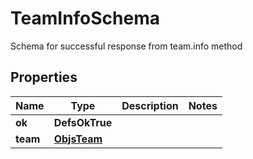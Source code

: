 

# TeamInfoSchema

Schema for successful response from team.info method

## Properties

| Name | Type | Description | Notes |
|------------ | ------------- | ------------- | -------------|
|**ok** | **DefsOkTrue** |  |  |
|**team** | [**ObjsTeam**](ObjsTeam.md) |  |  |



